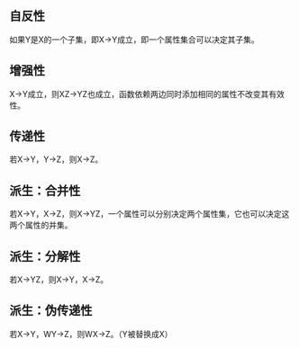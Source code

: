 ## 自反性
如果Y是X的一个子集，即X->Y成立，即一个属性集合可以决定其子集。

## 增强性
X->Y成立，则XZ->YZ也成立，函数依赖两边同时添加相同的属性不改变其有效性。

## 传递性
若X->Y，Y->Z，则X->Z。

## 派生：合并性
若X->Y，X->Z，则X->YZ，一个属性可以分别决定两个属性集，它也可以决定这两个属性的并集。

## 派生：分解性
若X->YZ，则X->Y，X->Z。

## 派生：伪传递性
若X->Y，WY->Z，则WX->Z。（Y被替换成X）
